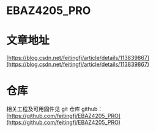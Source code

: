 # EBAZ4205_PRO
# 文章地址
[https://blog.csdn.net/feitingfj/article/details/113839867](https://blog.csdn.net/feitingfj/article/details/113839867)
# 仓库
相关工程及可用固件见 git 仓库
github：
[https://github.com/feitingfj/EBAZ4205_PRO](https://github.com/feitingfj/EBAZ4205_PRO)